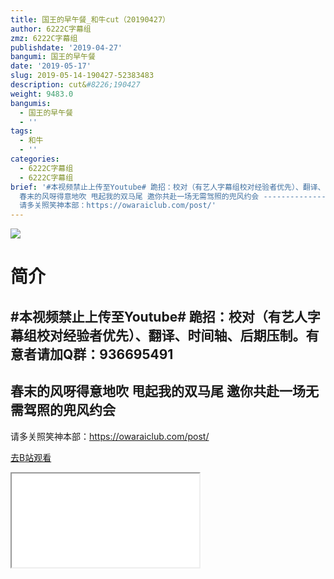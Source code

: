 ```yaml
---
title: 国王的早午餐_和牛cut（20190427）
author: 6222C字幕组
zmz: 6222C字幕组
publishdate: '2019-04-27'
bangumi: 国王的早午餐
date: '2019-05-17'
slug: 2019-05-14-190427-52383483
description: cut&#8226;190427
weight: 9483.0
bangumis:
  - 国王的早午餐
  - ''
tags:
  - 和牛
  - ''
categories:
  - 6222C字幕组
  - 6222C字幕组
brief: '#本视频禁止上传至Youtube# 跪招：校对（有艺人字幕组校对经验者优先）、翻译、时间轴、后期压制。有意者请加Q群：936695491 ----------------------------------------------------
  春末的风呀得意地吹 甩起我的双马尾 邀你共赴一场无需驾照的兜风约会 ------------------------------------------------------
  请多关照笑神本部：https://owaraiclub.com/post/'
---
```

![](https://raw.githubusercontent.com/tcgriffith/owaraisite/master/static/tmpimg/16bf5886bff04ab52be36657485af2ef7436ca89.jpg.480.jpg)
# 简介  
#本视频禁止上传至Youtube#
跪招：校对（有艺人字幕组校对经验者优先）、翻译、时间轴、后期压制。有意者请加Q群：936695491
----------------------------------------------------
春末的风呀得意地吹
甩起我的双马尾
邀你共赴一场无需驾照的兜风约会
------------------------------------------------------
请多关照笑神本部：https://owaraiclub.com/post/  

[去B站观看](https://www.bilibili.com/video/av52383483/)
<div class ="resp-container"><iframe class="testiframe" src="//player.bilibili.com/player.html?aid=52383483"", scrolling="no", allowfullscreen="true" > </iframe></div> 
